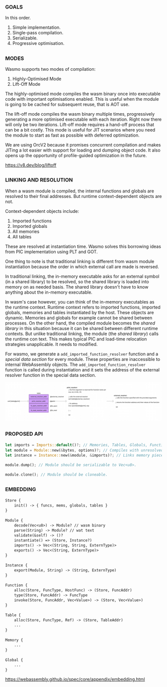 ### GOALS

In this order.

1. Simple implementation.
2. Single-pass compilation.
3. Serializable.
4. Progressive optimisation.

##

### MODES

Wasmo supports two modes of compilation:

1. Highly-Optimised Mode
2. Lift-Off Mode

The highly-optimised mode compiles the wasm binary once into executable code with important optimisations enabled. This is useful when the module is going to be cached for subsequent reuse, that is AOT use.

The lift-off mode compiles the wasm binary multiple times, progressively generating a more optimised executable with each iteration. Right now there will only be two iterations. Lift-off mode requires a hand-off process that can be a bit costly. This mode is useful for JIT scenarios where you need the module to start as fast as possible with deferred optimization.

We are using OrcV2 because it promises concurrent compilation and makes JITing a lot easier with support for loading and dumping object code. It also opens up the opportunity of profile-guided optimization in the future.

https://v8.dev/blog/liftoff

##

### LINKING AND RESOLUTION

When a wasm module is compiled, the internal functions and globals are resolved to their final addresses. But runtime context-dependent objects are not.

Context-dependent objects include:

1. Imported functions
2. Imported globals
3. All memories
4. All tables

These are resolved at instantiation time. Wasmo solves this borrowing ideas from PIC implementation using PLT and GOT.

One thing to note is that traditional linking is different from wasm module instantiation because the order in which external call are made is reversed.

In traditional linking, the in-memory executable asks for an external symbol (in a shared library) to be resolved, so the shared library is loaded into memory on as needed basis.
The shared library doesn't have to know anything about the in-memory executable.

In wasm's case however, you can think of the in-memory executables as the runtime context. Runtime context refers to imported functions, imported globals, memories and tables instantiated by the host. These objects are dynamic. Memories and globals for example cannot be shared between processes. On the other hand, the compiled module becomes the _shared library_ in this situation because it can be shared between different runtime contexts. But unlike traditional linking, the module (the _shared library_) calls the runtime con text. This makes typical PIC and load-time relocation strategies unapplicable. It needs to modified.

For wasmo, we generate a `add_imported_function_resolver` function and a _special data section_ for every module. These properties are inaccessible to internal WebAssembly objects.
The `add_imported_function_resolver` function is called during instantiation and it sets the address of the external resolver function in the special data section.

![diagram](media/resolution.png)

##

### PROPOSED API

```rs
let imports = Imports::default()?; // Memories, Tables, Globals, Functions
let module = Module::new(&bytes, options)?; // Compiles with unresolved symbols. Creates trampolines.
let instance = Instance::new(&module, &imports)?; // Links memory pieces. Makes imported functions where accessible.
```

```rs
module.dump(); // Module should be serializable to Vec<u8>.
```

```rs
module.clone(); // Module should be cloneable.
```

##

### EMBEDDING

```
Store {
    init() -> { funcs, mems, globals, tables }
}

Module {
    decode(Vec<u8>) -> Module? // wasm binary
    parse(String) -> Module? // wat text
    validate(&self) -> ()?
    instantiate() => (Store, Instance?)
    imports() -> Vec<(String, String, ExternType)>
    exports() -> Vec<(String, ExternType)>
}

Instance {
    export(Module, String) -> (String, ExternType)
}

Function {
    alloc(Store, FuncType, HostFunc) -> (Store, FuncAddr)
    type(Store, FuncAddr) -> FuncType
    invoke(Store, FuncAddr, Vec<Value>) -> (Store, Vec<Value>)
}

Table {
    alloc(Store, FuncType, Ref) -> (Store, TableAddr)
    ...
}

Memory {
    ...
}

Global {
    ...
}
```

https://webassembly.github.io/spec/core/appendix/embedding.html
